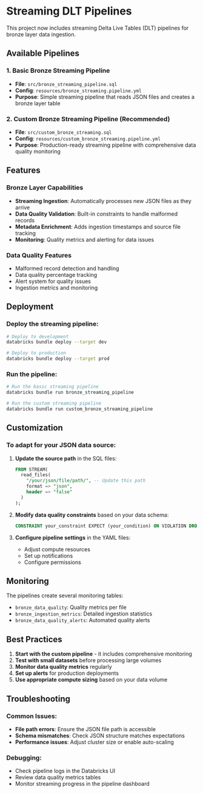 # Streaming DLT Pipelines

This project now includes streaming Delta Live Tables (DLT) pipelines for bronze layer data ingestion.

## Available Pipelines

### 1. Basic Bronze Streaming Pipeline
- **File**: `src/bronze_streaming_pipeline.sql`
- **Config**: `resources/bronze_streaming.pipeline.yml`
- **Purpose**: Simple streaming pipeline that reads JSON files and creates a bronze layer table

### 2. Custom Bronze Streaming Pipeline (Recommended)
- **File**: `src/custom_bronze_streaming.sql`
- **Config**: `resources/custom_bronze_streaming.pipeline.yml`
- **Purpose**: Production-ready streaming pipeline with comprehensive data quality monitoring

## Features

### Bronze Layer Capabilities
- **Streaming Ingestion**: Automatically processes new JSON files as they arrive
- **Data Quality Validation**: Built-in constraints to handle malformed records
- **Metadata Enrichment**: Adds ingestion timestamps and source file tracking
- **Monitoring**: Quality metrics and alerting for data issues

### Data Quality Features
- Malformed record detection and handling
- Data quality percentage tracking
- Alert system for quality issues
- Ingestion metrics and monitoring

## Deployment

### Deploy the streaming pipeline:
```bash
# Deploy to development
databricks bundle deploy --target dev

# Deploy to production
databricks bundle deploy --target prod
```

### Run the pipeline:
```bash
# Run the basic streaming pipeline
databricks bundle run bronze_streaming_pipeline

# Run the custom streaming pipeline
databricks bundle run custom_bronze_streaming_pipeline
```

## Customization

### To adapt for your JSON data source:

1. **Update the source path** in the SQL files:
   ```sql
   FROM STREAM(
     read_files(
       "/your/json/file/path/", -- Update this path
       format => "json",
       header => "false"
     )
   );
   ```

2. **Modify data quality constraints** based on your data schema:
   ```sql
   CONSTRAINT your_constraint EXPECT (your_condition) ON VIOLATION DROP ROW
   ```

3. **Configure pipeline settings** in the YAML files:
   - Adjust compute resources
   - Set up notifications
   - Configure permissions

## Monitoring

The pipelines create several monitoring tables:

- `bronze_data_quality`: Quality metrics per file
- `bronze_ingestion_metrics`: Detailed ingestion statistics
- `bronze_data_quality_alerts`: Automated quality alerts

## Best Practices

1. **Start with the custom pipeline** - it includes comprehensive monitoring
2. **Test with small datasets** before processing large volumes
3. **Monitor data quality metrics** regularly
4. **Set up alerts** for production deployments
5. **Use appropriate compute sizing** based on your data volume

## Troubleshooting

### Common Issues:
- **File path errors**: Ensure the JSON file path is accessible
- **Schema mismatches**: Check JSON structure matches expectations
- **Performance issues**: Adjust cluster size or enable auto-scaling

### Debugging:
- Check pipeline logs in the Databricks UI
- Review data quality metrics tables
- Monitor streaming progress in the pipeline dashboard
